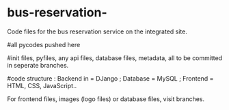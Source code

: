# bus-reservation-
Code files for the bus reservation service on the integrated site. 

#all pycodes pushed here

#init files, pyfiles, any api files, database files, metadata, all to be committed in seperate branches. 

#code structure : Backend in = DJango ; Database = MySQL ; Frontend = HTML, CSS, JavaScript..

For frontend files, images (logo files) or database files, visit branches. 

